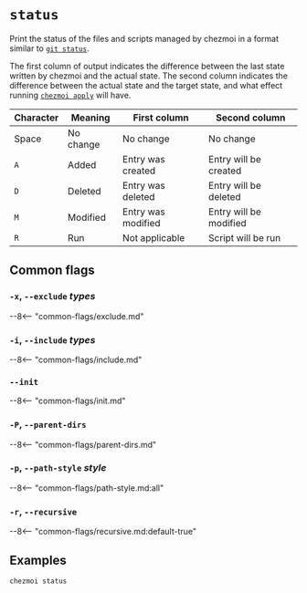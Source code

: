 # `status`

Print the status of the files and scripts managed by chezmoi in a format
similar to [`git status`](https://git-scm.com/docs/git-status).

The first column of output indicates the difference between the last state
written by chezmoi and the actual state. The second column indicates the
difference between the actual state and the target state, and what effect
running [`chezmoi apply`](apply.md) will have.

| Character | Meaning   | First column       | Second column          |
| --------- | --------- | ------------------ | ---------------------- |
| Space     | No change | No change          | No change              |
| `A`       | Added     | Entry was created  | Entry will be created  |
| `D`       | Deleted   | Entry was deleted  | Entry will be deleted  |
| `M`       | Modified  | Entry was modified | Entry will be modified |
| `R`       | Run       | Not applicable     | Script will be run     |

## Common flags

### `-x`, `--exclude` *types*

--8<-- "common-flags/exclude.md"

### `-i`, `--include` *types*

--8<-- "common-flags/include.md"

### `--init`

--8<-- "common-flags/init.md"

### `-P`, `--parent-dirs`

--8<-- "common-flags/parent-dirs.md"

### `-p`, `--path-style` *style*

--8<-- "common-flags/path-style.md:all"

### `-r`, `--recursive`

--8<-- "common-flags/recursive.md:default-true"

## Examples

```sh
chezmoi status
```
